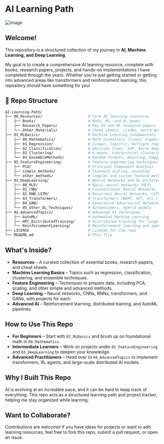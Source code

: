 # AI Learning Path

![image](https://github.com/user-attachments/assets/ed52728f-e0db-49a3-9d58-dbc2d2e1c7fe)


## Welcome!  
This repository is a structured collection of my journey in **AI, Machine Learning, and Deep Learning**.   

My goal is to create a comprehensive AI learning resource, complete with books, research papers, projects, and hands-on implementations I have completed through the years. Whether you're just getting started or getting into advanced areas like transformers and reinforcement learning, this repository should have something for you!  



## 📂 Repo Structure  

```bash
AI-Learning-Path/
├── 00_Resources/                     # Core AI learning resources
│   ├── Books/                        # Math, ML, and DL books
│   ├── Research_Papers/              # Key AI and ML research papers
│   └── Other_Materials/              # Cheat sheets, slides, extra materials
├── 01_MLBasics/                      # Machine Learning fundamentals
│   ├── 00_Mathematics/               # Math essentials (linear algebra, calculus)
│   ├── 01_Regression/                # Linear, logistic, multiple regression
│   ├── 02_Classification/            # Decision trees, SVM, Naive Bayes
│   ├── 03_Clustering/                # K-means, hierarchical clustering
│   └── 04_EnsembleMethods/           # Random forests, boosting, bagging
├── 02_FeatureEngineering/            # Feature engineering techniques
│   ├── PCA/                          # Principal Component Analysis
│   ├── simple_methods/               # Standard scaling, encoding
│   └── other_methods/                # Complex and custom feature methods
├── 03_DeepLearning/                  # Neural Networks and DL Architectures
│   ├── 00_MLP/                       # Basic neural networks (MLP)
│   ├── 01_CNN/                       # Convolutional Neural Networks
│   ├── 02_RNN_LSTM/                  # Recurrent Neural Networks, LSTM
│   ├── 03_Transformers/              # Transformers (BERT, GPT, etc.)
│   ├── 04_GAN/                       # Generative Adversarial Networks
│   └── 05_Other_DL_Techniques/       # Autoencoders, hybrid models
├── 04_AdvancedTopics/                # Advanced AI techniques
│   ├── AutoML/                       # Automated Machine Learning
│   ├── HPC_DistributedTraining/      # Distributed training for large models
│   └── ReinforcementLearning/        # Reinforcement learning and agents
├── LICENSE                           # License for the repo
└── README.md                         # This file
```

## What's Inside?  
- **Resources** – A curated collection of essential books, research papers, and cheat sheets.  
- **Machine Learning Basics** – Topics such as regression, classification, clustering, and ensemble techniques.  
- **Feature Engineering** – Techniques to prepare data, including PCA, scaling, and other simple and advanced methods.  
- **Deep Learning** – Neural networks, CNNs, RNNs, transformers, and GANs, with projects for each.  
- **Advanced AI** – Reinforcement learning, distributed training, and AutoML pipelines.

## How to Use This Repo  
- **For Beginners** – Start with `01_MLBasics` and brush up on foundational math in `00_Mathematics`.   
- **Intermediate Learners** – Work on projects under `02_FeatureEngineering` and `03_DeepLearning` to deepen your knowledge.  
- **Advanced Practitioners** – Head over to `04_AdvancedTopics` to implement transformers, RL agents, and large-scale distributed AI models.

## Why I Built This Repo  
AI is evolving at an incredible pace, and it can be hard to keep track of everything. This repo acts as a structured learning path and project tracker, helping me stay organized while learning.  



## Want to Collaborate?  
Contributions are welcome! If you have ideas for projects or want to add learning resources, feel free to fork this repo, submit a pull request, or open an issue.  
